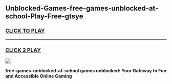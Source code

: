 
## Unblocked-Games-free-games-unblocked-at-school-Play-Free-gtsye
<h3>
<a href="https://premium76.site?title=free-games-unblocked-at-school&ref=15A">CLICK TO PLAY</a></h3>
<hr>

<h3>
<a href="https://premium76.site?title=free-games-unblocked-at-school&ref=15A">CLICK 2 PLAY</a>
  
</h3>

<a href="https://premium76.site?title=free-games-unblocked-at-school&ref=15A"><img src="https://clearcache.store/games.png"></a>


**free-games-unblocked-at-school games unblocked: Your Gateway to Fun and Accessible Online Gaming**
